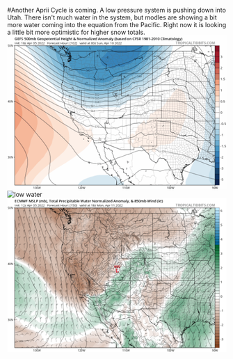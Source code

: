   #Another Aprii Cycle is coming. 
A low pressure system is pushing down into Utah. There isn't much water in the system, but modles are showing a bit more water coming into the equation from the Pacific. Right now it is looking a little bit more optimistic for higher snow totals. 
![low pressure](images/gfs-ens_z500aNorm_wus_fh102-204.gif) ![low water](iimages/gfs-ens_mslp_pwata_wus_fh102-192.gif) ![potential water](images/ecmwf_mslp_pwata_wus_50.png) 

